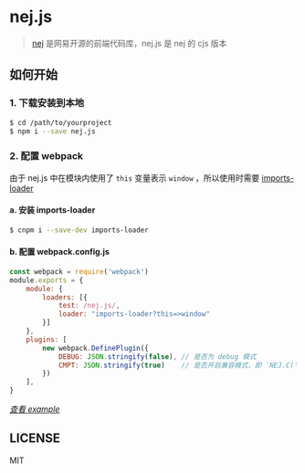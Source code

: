 # nej.js

> [nej](https://github.com/genify/nej) 是网易开源的前端代码库，nej.js 是 nej 的 cjs 版本

## 如何开始

### 1. 下载安装到本地

```bash
$ cd /path/to/yourproject
$ npm i --save nej.js
```

### 2. 配置 webpack

由于 nej.js 中在模块内使用了 `this` 变量表示 `window` ，所以使用时需要 [imports-loader](https://github.com/webpack-contrib/imports-loader)

#### a. 安装 imports-loader

```bash
$ cnpm i --save-dev imports-loader
```

#### b. 配置 webpack.config.js

```javascript
const webpack = require('webpack')
module.exports = {
    module: {
        loaders: [{
            test: /nej.js/,
            loader: "imports-loader?this=>window"
        }]
    },
    plugins: [
        new webpack.DefinePlugin({
            DEBUG: JSON.stringify(false), // 是否为 debug 模式
            CMPT: JSON.stringify(true)    // 是否开启兼容模式，即 `NEJ.C('xxx')`
        })
    ],
}
```

_[查看 example](./example)_

## LICENSE

MIT

[license-url]: https://github.com/kaola-fed/nej.js/blob/master/LICENSE
[license-image]: https://img.shields.io/github/license/kaola-fed/nej.js.svg
